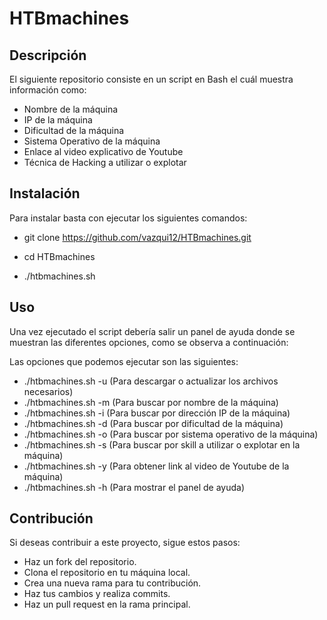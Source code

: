 # HTBmachines

## Descripción

El siguiente repositorio consiste en un script en Bash el cuál muestra información como:
- Nombre de la máquina
- IP de la máquina
- Dificultad de la máquina
- Sistema Operativo de la máquina
- Enlace al video explicativo de Youtube
- Técnica de Hacking a utilizar o explotar

## Instalación

Para instalar basta con ejecutar los siguientes comandos:

- git clone https://github.com/vazqui12/HTBmachines.git

- cd HTBmachines

- ./htbmachines.sh

## Uso
Una vez ejecutado el script debería salir un panel de ayuda donde se muestran las diferentes opciones, como se observa a continuación:

Las opciones que podemos ejecutar son las siguientes:
- ./htbmachines.sh -u      (Para descargar o actualizar los archivos necesarios)
- ./htbmachines.sh -m      (Para buscar por nombre de la máquina) 
- ./htbmachines.sh -i      (Para buscar por dirección IP de la máquina)
- ./htbmachines.sh -d      (Para buscar por dificultad de la máquina)
- ./htbmachines.sh -o      (Para buscar por sistema operativo de la máquina)
- ./htbmachines.sh -s      (Para buscar por skill a utilizar o explotar en la máquina)
- ./htbmachines.sh -y      (Para obtener link al video de Youtube de la máquina)
- ./htbmachines.sh -h      (Para mostrar el panel de ayuda) 

## Contribución

Si deseas contribuir a este proyecto, sigue estos pasos: 

- Haz un fork del repositorio. 
- Clona el repositorio en tu máquina local.
- Crea una nueva rama para tu contribución. 
- Haz tus cambios y realiza commits. 
- Haz un pull request en la rama principal.


